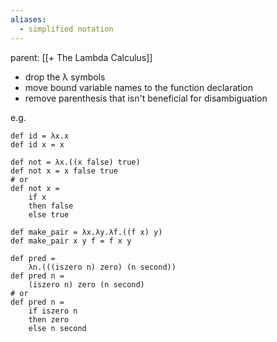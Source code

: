 ```yaml
---
aliases:
  - simplified notation
---
```

parent: [[+ The Lambda Calculus]]

- drop the λ symbols
- move bound variable names to the function declaration
- remove parenthesis that isn't beneficial for disambiguation

e.g. 

```
def id = λx.x
def id x = x

def not = λx.((x false) true)
def not x = x false true
# or
def not x =
	if x
	then false
	else true
 
def make_pair = λx.λy.λf.((f x) y)
def make_pair x y f = f x y

def pred = 
	λn.(((iszero n) zero) (n second))
def pred n = 
	(iszero n) zero (n second)
# or
def pred n =
	if iszero n
	then zero
	else n second 
```